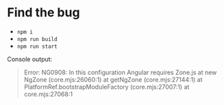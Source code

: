 # Find the bug

- `npm i`
- `npm run build`
- `npm run start`

Console output:
> Error: NG0908: In this configuration Angular requires Zone.js
    at new NgZone (core.mjs:26060:1)
    at getNgZone (core.mjs:27144:1)
    at PlatformRef.bootstrapModuleFactory (core.mjs:27007:1)
    at core.mjs:27068:1